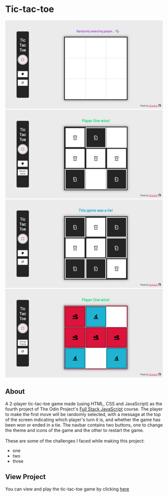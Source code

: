 # Tic-tac-toe
![preview-image1](https://github.com/brajpatel/tic-tac-toe/blob/main/images/preview-image1.png)
![preview-image2](https://github.com/brajpatel/tic-tac-toe/blob/main/images/preview-image2.png)
![preview-image3](https://github.com/brajpatel/tic-tac-toe/blob/main/images/preview-image3.png)
![preview-image4](https://github.com/brajpatel/tic-tac-toe/blob/main/images/preview-image4.png)
## About
A 2-player tic-tac-toe game made (using HTML, CSS and JavaScript) as the fourth project of The Odin Project's [Full Stack JavaScript](https://www.theodinproject.com/lessons/node-path-javascript-tic-tac-toe) course. The player to make the first move will be randomly selected, with a message at the top of the screen indicating which player's turn it is, and whether the game has been won or ended in a tie. The navbar contains two buttons, one to change the theme and icons of the game and the other to restart the game.
<br/><br/>
These are some of the challenges I faced while making this project:
- one
- two
- three
## View Project
You can view and play the tic-tac-toe game by clicking [here](https://brajpatel.github.io/tic-tac-toe/)
